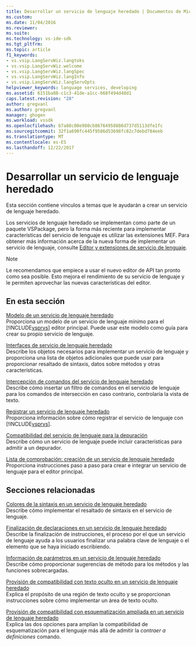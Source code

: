 ```yaml
---
title: Desarrollar un servicio de lenguaje heredado | Documentos de Microsoft
ms.custom: 
ms.date: 11/04/2016
ms.reviewer: 
ms.suite: 
ms.technology: vs-ide-sdk
ms.tgt_pltfrm: 
ms.topic: article
f1_keywords:
- vs.vsip.LangServWiz.langtoks
- vs.vsip.LangServWiz.welcome
- vs.vsip.LangServWiz.langSpec
- vs.vsip.LangServWiz.langInfo
- vs.vsip.LangServWiz.langServOpts
helpviewer_keywords: language services, developing
ms.assetid: 6151ba88-c1c3-41de-a1cc-668f494d48d1
caps.latest.revision: "28"
author: gregvanl
ms.author: gregvanl
manager: ghogen
ms.workload: vssdk
ms.openlocfilehash: b7a88c00e980cb86764958886d737d5113dfe1fc
ms.sourcegitcommit: 32f1a690fc445f9586d53698fc82c7debd784eeb
ms.translationtype: MT
ms.contentlocale: es-ES
ms.lasthandoff: 12/22/2017
---
```

# <a name="developing-a-legacy-language-service"></a>Desarrollar un servicio de lenguaje heredado
Esta sección contiene vínculos a temas que le ayudarán a crear un servicio de lenguaje heredado.  
  
 Los servicios de lenguaje heredado se implementan como parte de un paquete VSPackage, pero la forma más reciente para implementar características del servicio de lenguaje es utilizar las extensiones MEF. Para obtener más información acerca de la nueva forma de implementar un servicio de lenguaje, consulte [Editor y extensiones de servicio de lenguaje](../../extensibility/editor-and-language-service-extensions.md).  
  
> [!NOTE]
>  Le recomendamos que empiece a usar el nuevo editor de API tan pronto como sea posible. Esto mejora el rendimiento de su servicio de lenguaje y le permiten aprovechar las nuevas características del editor.  
  
## <a name="in-this-section"></a>En esta sección  
 [Modelo de un servicio de lenguaje heredado](../../extensibility/internals/model-of-a-legacy-language-service.md)  
 Proporciona un modelo de un servicio de lenguaje mínimo para el [!INCLUDE[vsprvs](../../code-quality/includes/vsprvs_md.md)] editor principal. Puede usar este modelo como guía para crear su propio servicio de lenguaje.  
  
 [Interfaces de servicio de lenguaje heredado](../../extensibility/internals/legacy-language-service-interfaces.md)  
 Describe los objetos necesarios para implementar un servicio de lenguaje y proporciona una lista de objetos adicionales que puede usar para proporcionar resaltado de sintaxis, datos sobre métodos y otras características.  
  
 [Intercepción de comandos del servicio de lenguaje heredado](../../extensibility/internals/intercepting-legacy-language-service-commands.md)  
 Describe cómo insertar un filtro de comandos en el servicio de lenguaje para los comandos de intersección en caso contrario, controlaría la vista de texto.  
  
 [Registrar un servicio de lenguaje heredado](../../extensibility/internals/registering-a-legacy-language-service2.md)  
 Proporciona información sobre cómo registrar el servicio de lenguaje con [!INCLUDE[vsprvs](../../code-quality/includes/vsprvs_md.md)].  
  
 [Compatibilidad del servicio de lenguaje para la depuración](../../extensibility/internals/language-service-support-for-debugging.md)  
 Describe cómo un servicio de lenguaje puede incluir características para admitir a un depurador.  
  
 [Lista de comprobación: creación de un servicio de lenguaje heredado](../../extensibility/internals/checklist-creating-a-legacy-language-service.md)  
 Proporciona instrucciones paso a paso para crear e integrar un servicio de lenguaje para el editor principal.  
  
## <a name="related-sections"></a>Secciones relacionadas  
 [Colores de la sintaxis en un servicio de lenguaje heredado](../../extensibility/internals/syntax-coloring-in-a-legacy-language-service.md)  
 Describe cómo implementar el resaltado de sintaxis en el servicio de lenguaje.  
  
 [Finalización de declaraciones en un servicio de lenguaje heredado](../../extensibility/internals/statement-completion-in-a-legacy-language-service.md)  
 Describe la finalización de instrucciones, el proceso por el que un servicio de lenguaje ayuda a los usuarios finalizar una palabra clave de lenguaje o el elemento que se haya iniciado escribiendo.  
  
 [Información de parámetros en un servicio de lenguaje heredado](../../extensibility/internals/parameter-info-in-a-legacy-language-service1.md)  
 Describe cómo proporcionar sugerencias de método para los métodos y las funciones sobrecargadas.  
  
 [Provisión de compatibilidad con texto oculto en un servicio de lenguaje heredado](../../extensibility/internals/how-to-provide-hidden-text-support-in-a-legacy-language-service.md)  
 Explica el propósito de una región de texto oculto y se proporcionan instrucciones sobre cómo implementar un área de texto oculto.  
  
 [Provisión de compatibilidad con esquematización ampliada en un servicio de lenguaje heredado](../../extensibility/internals/how-to-provide-expanded-outlining-support-in-a-legacy-language-service.md)  
 Explica las dos opciones para amplían la compatibilidad de esquematización para el lenguaje más allá de admitir la *contraer a definiciones* comando.